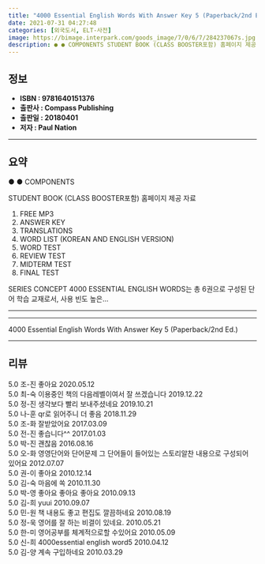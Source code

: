 ```yaml
---
title: "4000 Essential English Words With Answer Key 5 (Paperback/2nd Ed.)"
date: 2021-07-31 04:27:48
categories: [외국도서, ELT-사전]
image: https://bimage.interpark.com/goods_image/7/0/6/7/284237067s.jpg
description: ● ● COMPONENTS STUDENT BOOK (CLASS BOOSTER포함) 홈페이지 제공 자료 1. FREE MP3 2. ANSWER KEY 3. TRANSLATIONS 4. WORD LIST (KOREAN AND ENGLISH VERSION) 5. WORD TEST 6.
---
```


## **정보**

- **ISBN : 9781640151376**
- **출판사 : Compass Publishing**
- **출판일 : 20180401**
- **저자 : Paul Nation**

------



## **요약**

●  ●  COMPONENTS

STUDENT BOOK (CLASS BOOSTER포함)
홈페이지 제공 자료
1. FREE MP3 
2. ANSWER KEY
3. TRANSLATIONS
4. WORD LIST (KOREAN AND ENGLISH VERSION)
5. WORD TEST
6. REVIEW TEST
7. MIDTERM TEST
8. FINAL TEST

SERIES CONCEPT
4000 ESSENTIAL ENGLISH WORDS는 총 6권으로 구성된 단어 학습 교재로서, 사용 빈도 높은... 

------



------


4000 Essential English Words With Answer Key 5 (Paperback/2nd Ed.) 

------


## **리뷰** 

5.0 조-진 좋아요 2020.05.12 <br/>5.0 최-숙 이용중인 책의 다음레벨이여서 잘 쓰겠습니다 2019.12.22 <br/>5.0 정-진 생각보다 빨리 보내주셨네요 2019.10.21 <br/>5.0 나-훈 qr로 읽어주니 더 좋음 2018.11.29 <br/>5.0 조-화 잘받았어요  2017.03.09 <br/>5.0 전-진 좋습니다^^ 2017.01.03 <br/>5.0 박-진 괜찮음 2016.08.16 <br/>5.0 오-화 영영단어와 단어문제 그 단어들이 들어있는 스토리알찬 내용으로 구성되어 있어요 2012.07.07 <br/>5.0 권-이 좋아요 2010.12.14 <br/>5.0 김-숙 마음에 쏙 2010.11.30 <br/>5.0 박-영 좋아요  좋아요 좋아요 2010.09.13 <br/>5.0 김-희 yuui 2010.09.07 <br/>5.0 민-원 책 내용도 좋고 편집도 깔끔하네요 2010.08.19 <br/>5.0 정-욱 영어를 잘 하는 비결이 있네요. 2010.05.21 <br/>5.0 한-미 영어공부를 체계적으로할 수있어요 2010.05.09 <br/>5.0 신-희 4000essential english word5 2010.04.12 <br/>5.0 김-양 계속 구입하네요 2010.03.29 <br/>
